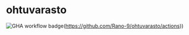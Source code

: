 # ohtuvarasto
![GHA workflow badge](https://github.com/Rano-9/ohtuvarasto/actions)(https://github.com/Rano-9/ohtuvarasto/actions))
